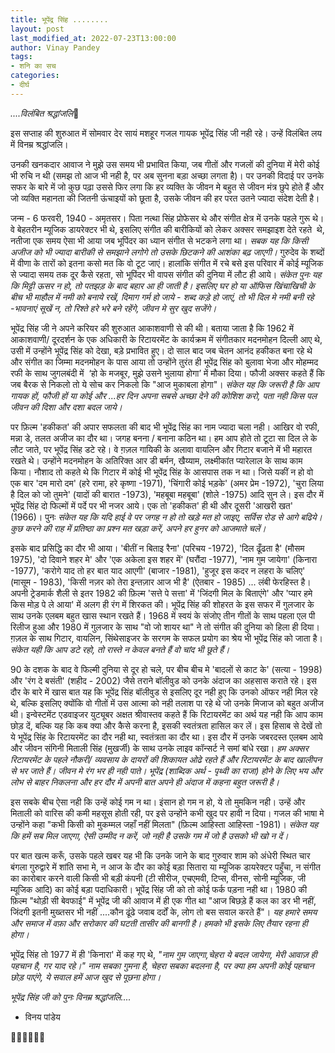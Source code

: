 ```yaml
---
title: भूपेंद्र सिंह ........
layout: post
last_modified_at: 2022-07-23T13:00:00
author: Vinay Pandey
tags:
- शनि का सच
categories:
- दीर्घ
---
```

*....विलंबित श्रद्धांजलि*🙏

इस सप्ताह की शुरुआत में सोमवार देर सायं मशहूर गजल गायक भूपेंद्र सिंह जी नही रहे। उन्हें विलंबित लय में विनम्र श्रद्धांजलि। 

उनकी खनकदार आवाज ने मुझे उस समय भी प्रभावित किया, जब गीतों और गजलों की दुनिया में मेरी कोई भी रुचि न थी (समझ तो आज भी नही है, पर अब सुनना बड़ा अच्छा लगता है)। पर उनकी विदाई पर उनके सफर के बारे में जो कुछ पढ़ा उससे फिर लगा कि हर व्यक्ति के जीवन मे बहुत से जीवन मंत्र छुपे होते हैं और जो व्यक्ति महानता की जितनी ऊंचाइयों को छूता है, उसके जीवन की हर परत उतने ज्यादा संदेश देती है। 

जन्म - 6 फरवरी, 1940 - अमृतसर। पिता नत्था सिंह प्रोफेसर थे और संगीत क्षेत्र में उनके पहले गुरू थे। वे बेहतरीन म्यूजिक डायरेक्टर भी थे, इसलिए संगीत की बारीकियों को लेकर अक्सर समझाइश देते रहते  थे, नतीजा एक समय ऐसा भी आया जब भूपिंदर का ध्यान संगीत से भटकने लगा था। *सबक यह कि किसी अजीज को भी ज्यादा बारीकी से समझाने लगोगे तो उसके छिटकने की आशंका बढ़ जाएगी।* गुरुदेव के शब्दों में वीणा के तारों को इतना कसो मत कि वो टूट जाएं। हालांकि संगीत में रचे बसे इस परिवार में कोई म्यूजिक से ज्यादा समय तक दूर कैसे रहता, सो भूपिंदर भी वापस संगीत की दुनिया में लौट ही आये। *संकेत पुनः यह कि मिट्टी ऊसर न हो, तो पतझड़  के बाद बहार आ ही जाती है। इसलिए घर हो या ऑफिस खिंचाखिची के बीच भी माहौल में नमी को बनाये रखें, दिमाग गर्म हो जाये - शब्द कड़े हो जाएं, तो भी दिल मे नमी बनी रहे -भावनाएं सूखें न, तो रिश्ते हरे भरे बने रहेंगे, जीवन मे सुर खुद सजेंगे।*

भूपेंद्र सिंह जी ने अपने करियर की शुरुआत आकाशवाणी से की थी। बताया जाता है कि 1962 में आकाशवाणी/ दूरदर्शन के एक अधिकारी के रिटायरमेंट के कार्यक्रम में संगीतकार मदनमोहन दिल्ली आए थे, उसी में उन्होंने भूपेंद्र सिंह को देखा, बड़े प्रभावित हुए। दो साल बाद जब चेतन आनंद हकीकत बना रहे थे और संगीत का जिम्मा मदनमोहन के पास आया तो उन्होंने तुरंत ही भूपेंद्र सिंह को  बुलावा भेजा और मोहम्मद रफी के साथ जुगलबंदी में  ‘हो के मजबूर, मुझे उसने भुलाया होगा’ में मौका दिया। फौजी अक्सर कहते हैं कि जब बैरक से निकलो तो ये सोच कर निकलो कि "आज मुकाबला होगा"। *संकेत यह कि जरूरी है कि आप गायक हों, फौजी हों या कोई और ...हर दिन अपना सबसे अच्छा देने की कोशिश करो, पता नही किस पल जीवन की दिशा और दशा बदल जाये।* 

पर फ़िल्म 'हकीकत' की अपार सफलता की बाद भी भूपेंद्र सिंह का नाम ज्यादा चला नही। आखिर वो रफी, मन्ना डे, तलत अजीज का दौर था। जगह बनना / बनाना कठिन था। हम आप होते तो टूटा सा दिल ले के लौट जाते, पर भूपेंद्र सिंह डटे रहे। वे ग़ज़ल गायिकी के अलावा वायलिन और गिटार बजाने में भी महारत रखते थे। उन्होंने मदनमोहन के अतिरिक्त आर डी बर्मन, खैय्याम, लक्ष्मीकांत प्यारेलाल के साथ काम किया। नौशाद तो कहते थे कि गिटार में कोई भी भूपेंद्र सिंह के आसपास तक न था। जिसे यकीं न हो वो एक बार 'दम मारो दम' (हरे रामा, हरे कृष्णा -1971), 'चिंगारी कोई भड़के' (अमर प्रेम -1972), 'चुरा लिया है दिल को जो तुमने' (यादों की बारात -1973),  'महबूबा महबूबा' (शोले -1975) आदि सुन ले। इस दौर में भूपेंद्र सिंह दो फिल्मों में पर्दे पर भी नजर आये। एक तो 'हकीकत' ही थी और दूसरी 'आखरी खत' (1966)। पुनः *संकेत यह कि यदि हाई वे पर जगह न हो तो खड़े मत हो जाइए, सर्विस रोड से आगे बढिये। कुछ करने की राह में प्रतिष्ठा का प्रश्न मत खड़ा करें, अपने हर हुनर को आजमाते चलें।*

इसके बाद प्रसिद्धि का दौर भी आया। 'बीतीं न बिताइ रैना' (परिचय -1972), 'दिल ढूँढता है' (मौसम 1975), 'दो दिवाने शहर मे' और 'एक अकेला इस शहर में' (घरौंदा -1977),  'नाम गुम जायेगा' (किनारा -1977), 'करोगे याद तो हर बात याद आएगी' (बाजार -1981), 'हुजूर इस कदर न लहरा के चलिए' (मासूम - 1983), 'किसी नज़र को तेरा इन्तज़ार आज भी है' (ऐतबार - 1985) ...  लंबी फेरहिस्त है। अपनी ट्रेडमार्क शैली से इतर 1982 की फ़िल्म 'सत्ते पे सत्ता' में 'जिंदगी मिल के बिताएंगे' और 'प्यार हमे किस मोड़ पे ले आया' में अलग ही रंग में शिरकत की। भूपेंद्र सिंह की शोहरत के इस सफर में गुलजार के साथ उनके एलबम बहुत खास स्थान रखते हैं। 1968 में स्वयं के संजोए तीन गीतों के साथ पहला एल पी रिलीज हुआ और 1980 में गुलजार के साथ  "वो जो शायर था" ने तो संगीत की दुनिया को हिला ही दिया। ग़ज़ल के साथ गिटार, वायलिन, सिंथेसाइजर के सरगम के सफल प्रयोग का श्रेय भी भूपेंद्र सिंह को जाता है।  *संकेत यही कि आप डटे रहो, तो रास्ते न केवल बनते हैं वो चांद भी छूते हैं।*

90 के दशक के बाद वे फिल्मी दुनिया से दूर हो चले, पर बीच बीच मे 'बादलों से काट के' (सत्या - 1998) और 'रंग दे बसंती' (शहीद - 2002) जैसे तराने बॉलीवुड को उनके अंदाज का अहसास कराते रहे। इस दौर के बारे में खास बात यह कि भूपेंद्र सिंह बॉलीवुड से इसलिए दूर नही हुए कि उनको ऑफर नही मिल रहे थे, बल्कि इसलिए क्योंकि वो गीतों में उस आत्मा को नही तलाश पा रहे थे जो उनके मिजाज को बहुत अजीज थी। इन्वेस्टमेंट एडवाइजर युट्यूबर अक्षत श्रीवास्तव कहते हैं कि रिटायरमेंट का अर्थ यह नही कि आप काम छोड़ दें, बल्कि यह कि कब क्या और कैसे करना है, इसकी स्वतंत्रता हासिल कर लें। इस हिसाब से देखें तो ये भूपेंद्र सिंह के रिटायरमेंट का दौर नही था, स्वतंत्रता का दौर था। इस दौर में उनके जबरदस्त एलबम आये और जीवन संगिनी मिताली सिंह (मुखर्जी) के साथ उनके लाइव कॉन्सर्ट ने समां बांधे रखा। *हम अक्सर रिटायरमेंट के पहले नौकरी/ व्यवसाय के दायरों की शिकायत ओढे रहते हैं और रिटायरमेंट के बाद खालीपन से भर जाते हैं। जीवन मे रंग भर ही नही पाते। भूपेंद्र (शाब्दिक अर्थ - पृथ्वी का राजा) होने के लिए भय और लोभ से बाहर निकलना और हर दौर में अपनी बात अपने ही अंदाज में कहना बहुत जरूरी है।* 

इस सबके बीच ऐसा नही कि उन्हें कोई गम न था। इंसान हो गम न हो, ये तो मुमकिन नही। उन्हें और मिताली को वारिस की कमी महसूस होती रही, पर इसे उन्होंने कभी खुद पर हावी न दिया। गजल की भाषा मे उन्होंने कहा "कभी किसी को मुकम्मल जहाँ नहीं मिलता" (फ़िल्म आहिस्ता आहिस्ता -1981)। *संकेत यह कि हमें सब मिल जाएगा, ऐसी उम्मीद न करें, जो नही है उसके गम में जो है उसको भी खो न दें।* 

पर बात खत्म करूँ, उसके पहले खबर यह भी कि उनके जाने के बाद गुरुवार शाम को अंधेरी स्थित चार बंगला गुरुद्वारे में शांति सभा मे, न आज के दौर का कोई बड़ा सितारा या म्यूजिक डायरेक्टर पहुँचा, न संगीत का कारोबार करने वाली किसी भी बड़ी कंपनी (टी सीरीज, एचएमवी, टिप्स, वीनस, सोनी म्यूजिक, जी म्यूजिक आदि) का कोई बड़ा पदाधिकारी। भूपेंद्र सिंह जी को तो कोई फर्क पड़ना नही था। 1980 की फ़िल्म "थोड़ी सी बेवफाई" में भूपेंद्र जी की आवाज में ही एक गीत था "आज बिछड़े हैं कल का डर भी नहीं, जिंदगी इतनी मुख्‍तसर भी नहीं ....कौन ढूंढे जवाब दर्दों के, लोग तो बस सवाल करते हैं"। *यह हमारे समय और समाज में वफ़ा और सरोकार की घटती तासीर की बानगी है। हमको भी इसके लिए तैयार रहना ही होगा।* 

भूपेंद्र सिंह तो 1977 में ही 'किनारा' में कह गए थे, _"नाम गुम जाएगा,चेहरा ये बदल जायेगा, मेरी आवाज़ ही पहचान है, गर याद रहे।"_ *नाम सबका गुमना है, चेहरा सबका बदलना है, पर क्या हम अपनी कोई पहचान छोड़ पाएंगे, ये सवाल हमें आज खुद से पूछना होगा।*

*भूपेंद्र सिंह जी को पुनः विनम्र श्रद्धांजलि....*

- विनय पांडेय

🙏🌷🌷🌷🌷🙏


